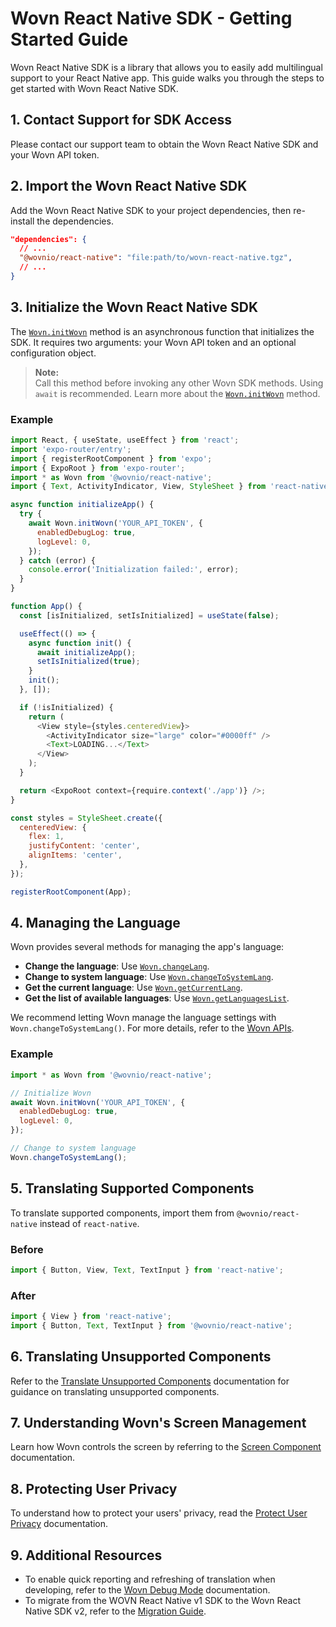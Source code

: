 
# Wovn React Native SDK - Getting Started Guide

Wovn React Native SDK is a library that allows you to easily add multilingual support to your React Native app. This guide walks you through the steps to get started with Wovn React Native SDK.

## 1. Contact Support for SDK Access

Please contact our support team to obtain the Wovn React Native SDK and your Wovn API token.

## 2. Import the Wovn React Native SDK

Add the Wovn React Native SDK to your project dependencies, then re-install the dependencies.

```json
"dependencies": {
  // ...
  "@wovnio/react-native": "file:path/to/wovn-react-native.tgz",
  // ...
}
```

## 3. Initialize the Wovn React Native SDK

The [`Wovn.initWovn`](./wovn_apis#initwovn) method is an asynchronous function that initializes the SDK. It requires two arguments: your Wovn API token and an optional configuration object.

> **Note:**  
> Call this method before invoking any other Wovn SDK methods. Using `await` is recommended. Learn more about the [`Wovn.initWovn`](./wovn_apis#initwovn) method.

### Example

```javascript
import React, { useState, useEffect } from 'react';
import 'expo-router/entry';
import { registerRootComponent } from 'expo';
import { ExpoRoot } from 'expo-router';
import * as Wovn from '@wovnio/react-native';
import { Text, ActivityIndicator, View, StyleSheet } from 'react-native';

async function initializeApp() {
  try {
    await Wovn.initWovn('YOUR_API_TOKEN', {
      enabledDebugLog: true,
      logLevel: 0,
    });
  } catch (error) {
    console.error('Initialization failed:', error);
  }
}

function App() {
  const [isInitialized, setIsInitialized] = useState(false);

  useEffect(() => {
    async function init() {
      await initializeApp();
      setIsInitialized(true);
    }
    init();
  }, []);

  if (!isInitialized) {
    return (
      <View style={styles.centeredView}>
        <ActivityIndicator size="large" color="#0000ff" />
        <Text>LOADING...</Text>
      </View>
    );
  }

  return <ExpoRoot context={require.context('./app')} />;
}

const styles = StyleSheet.create({
  centeredView: {
    flex: 1,
    justifyContent: 'center',
    alignItems: 'center',
  },
});

registerRootComponent(App);
```

## 4. Managing the Language

Wovn provides several methods for managing the app's language:

- **Change the language**: Use [`Wovn.changeLang`](./wovn_apis#changelang).
- **Change to system language**: Use [`Wovn.changeToSystemLang`](./wovn_apis#changetosystemlang).
- **Get the current language**: Use [`Wovn.getCurrentLang`](./wovn_apis#getcurrentlang).
- **Get the list of available languages**: Use [`Wovn.getLanguagesList`](./wovn_apis#getlanguageslist).

We recommend letting Wovn manage the language settings with `Wovn.changeToSystemLang()`. For more details, refer to the [Wovn APIs](./wovn_apis.md#changetosystemlang).

### Example

```javascript
import * as Wovn from '@wovnio/react-native';

// Initialize Wovn
await Wovn.initWovn('YOUR_API_TOKEN', {
  enabledDebugLog: true,
  logLevel: 0,
});

// Change to system language
Wovn.changeToSystemLang();
```

## 5. Translating Supported Components

To translate supported components, import them from `@wovnio/react-native` instead of `react-native`.

### Before

```javascript
import { Button, View, Text, TextInput } from 'react-native';
```

### After

```javascript
import { View } from 'react-native';
import { Button, Text, TextInput } from '@wovnio/react-native';
```

## 6. Translating Unsupported Components

Refer to the [Translate Unsupported Components](./translate_unsupported_components.md) documentation for guidance on translating unsupported components.

## 7. Understanding Wovn's Screen Management

Learn how Wovn controls the screen by referring to the [Screen Component](./screen_component.md) documentation.

## 8. Protecting User Privacy

To understand how to protect your users' privacy, read the [Protect User Privacy](./protect_user_privacy.md) documentation.

## 9. Additional Resources

- To enable quick reporting and refreshing of translation when developing, refer to the [Wovn Debug Mode](./debug_mode.md) documentation.
- To migrate from the WOVN React Native v1 SDK to the Wovn React Native SDK v2, refer to the [Migration Guide](./migration_from_v1_to_v2.md).
